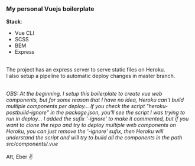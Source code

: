 ### My personal Vuejs boilerplate

**Stack**:
<br />
- Vue CLI <br>
- SCSS <br>
- BEM <br>
- Express <br>
<br>
The project has an express server to serve static files on Heroku. <br>
I also setup a pipeline to automatic deploy changes in master branch. <br>
<br>

*OBS: At the beginning, I setup this boilerplate to create vue web components, but for some reason that I have no idea, Heroku can't build multiple components per deploy... If you check the script "heroku-postbuild-ignore" in the package.json, you'll see the script I was trying to run in deploy... I added the sufix '-ignore' to make it commented, but if you want to clone the repo and try to deploy multiple web components on Heroku, you can just remove the '-ignore' sufix, then Heroku will understand the script and will try to build all the components in the path src/components/.vue*<br>
<br>
Att, Eber ✌
